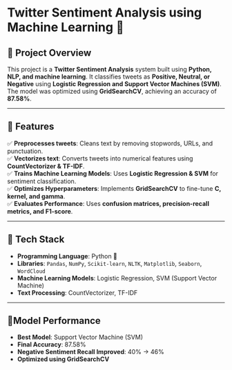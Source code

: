 # Twitter Sentiment Analysis using Machine Learning 🚀

## 📌 Project Overview
This project is a **Twitter Sentiment Analysis** system built using **Python, NLP, and machine learning**. It classifies tweets as **Positive, Neutral, or Negative** using **Logistic Regression and Support Vector Machines (SVM)**. The model was optimized using **GridSearchCV**, achieving an accuracy of **87.58%**.

---

## 📌 Features
✅ **Preprocesses tweets**: Cleans text by removing stopwords, URLs, and punctuation.  
✅ **Vectorizes text**: Converts tweets into numerical features using **CountVectorizer & TF-IDF**.  
✅ **Trains Machine Learning Models**: Uses **Logistic Regression & SVM** for sentiment classification.  
✅ **Optimizes Hyperparameters**: Implements **GridSearchCV** to fine-tune **C, kernel, and gamma**.  
✅ **Evaluates Performance**: Uses **confusion matrices, precision-recall metrics, and F1-score**.  

---

## 📌 Tech Stack
- **Programming Language**: Python 🐍  
- **Libraries**: `Pandas`, `NumPy`, `Scikit-learn`, `NLTK`, `Matplotlib`, `Seaborn`, `WordCloud`  
- **Machine Learning Models**: Logistic Regression, SVM (Support Vector Machine)  
- **Text Processing**: CountVectorizer, TF-IDF  

---

## 📌Model Performance
- **Best Model**: Support Vector Machine (SVM)
- **Final Accuracy**: 87.58%
- **Negative Sentiment Recall Improved**: 40% → 46%
- **Optimized using GridSearchCV**
